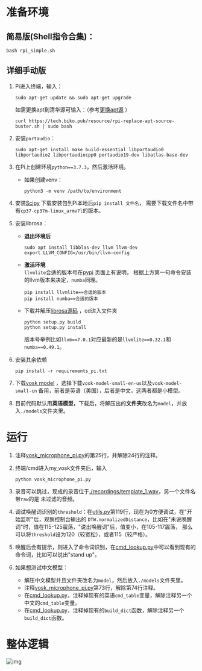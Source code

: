 # 准备环境
## 简易版(Shell指令合集)：
```shell
bash rpi_simple.sh
```

## 详细手动版
1. Pi进入终端，输入：
   ```shell
   sudo apt-get update && sudo apt-get upgrade
   ```
   如需更换apt到清华源可输入：（参考[更换apt源](https://tech.biko.pub/tool#/rpi-apt-sources) ）
   ```shell
   curl https://tech.biko.pub/resource/rpi-replace-apt-source-buster.sh | sudo bash
   ```

1. 安装```portaudio```：
   ```shell
   sudo apt-get install make build-essential libportaudio0 libportaudio2 libportaudiocpp0 portaudio19-dev libatlas-base-dev
   ```
   
1. 在Pi上创建环境```python==3.7.3```，然后激活环境。
   - 如果创建venv：
     ```shell
     python3 -m venv /path/to/environment
     ```

1. 安装[Scipy](https://www.piwheels.org/project/scipy/) 下载安装包到Pi本地后```pip install 文件名```，
   需要下载文件名中带有```cp37-cp37m-linux_armv7l```的版本。
   
1. 安装librosa：
   - **退出环境后**
      ```shell
      sudo apt install libblas-dev llvm llvm-dev
      export LLVM_CONFIG=/usr/bin/llvm-config
      ```
   - **激活环境**  
     ```llvmlite```合适的版本号在[pypi](https://pypi.org/project/llvmlite/#description) 页面上有说明，
     根据上方第一句命令安装的llvm版本来决定，```numba```同理。
      ```shell
      pip install llvmlite==合适的版本
      pip install numba==合适的版本
      ```
   - 下载并解压[librosa源码](https://github.com/librosa/librosa/releases) ，cd进入文件夹
      ```shell
      python setup.py build
      python setup.py install
      ```  
      版本号举例比如```llvm==7.0.1```对应最新的是```llvmlite==0.32.1```和```numba==0.49.1```。

1. 安装其余依赖
   ```shell
   pip install -r requirements_pi.txt
   ```

1. 下载[vosk model](https://alphacephei.com/vosk/models) ，选择下载```vosk-model-small-en-us```以及```vosk-model-small-cn```
备用，前者是英语（美国），后者是中文，这两者都是小模型。
   
1. 目前代码默认用**英语模型**，下载后，将解压出的**文件夹**改名为```model```，并放入```./models```文件夹里。

# 运行
1. 注释[vosk_microphone_pi.py](./vosk_microphone_pi.py)的第25行，并解除24行的注释。

1. 终端/cmd进入my_vosk文件夹后，输入
   ```shell
   python vosk_microphone_pi.py
   ```

1. 录音可以跳过，现成的录音位于[./recordings/template_1.wav](./recordings/template_1.wav)，另一个文件名带```raw```的是
   未过滤的音频。 
   
1. 调试唤醒词识别的```threshold```：在[utils.py](./utils.py)第119行，现在为0方便调试，在"开始监听"后，观察控制台输出的
   ```DTW.normalizedDistance```，比如在"未说唤醒词"时，值在115-125震荡，"说出唤醒词"后，值变小，在105-117震荡，
   那么可以将```threshold```设为120（较宽松），或者115（较严格）。
   
1. 唤醒后会有提示，则进入了命令词识别，在[cmd_lookup.py](common/cmd_lookup.py)中可以看到现有的命令词，比如可以说出"stand up"。

1. 如果想测试中文模型：
   - 解压中文模型并且文件夹改名为```model```，然后放入```./models```文件夹里。
   - 注释[vosk_microphone_pi.py](./vosk_microphone_pi.py)第73行，解除第74行注释。
   - 在[cmd_lookup.py](common/cmd_lookup.py)，注释掉现有的英语```cmd_table```变量，解除注释另一个中文的```cmd_table```变量。
   - 在[cmd_lookup.py](common/cmd_lookup.py)，注释掉现有的```build_dict```函数，解除注释另一个```build_dict```函数。
 
  
# 整体逻辑
![img](../Hey%20Bittle.svg)